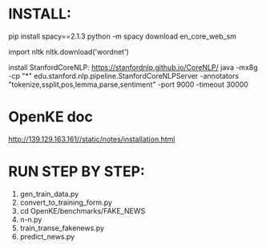 # INSTALL:
pip install spacy==2.1.3
python -m spacy download en_core_web_sm

import nltk
nltk.download('wordnet')

install StanfordCoreNLP:
https://stanfordnlp.github.io/CoreNLP/
java -mx8g -cp "*" edu.stanford.nlp.pipeline.StanfordCoreNLPServer -annotators "tokenize,ssplit,pos,lemma,parse,sentiment" -port 9000 -timeout 30000

# OpenKE doc
http://139.129.163.161//static/notes/installation.html


# RUN STEP BY STEP:
1. gen_train_data.py
2. convert_to_training_form.py
3. cd OpenKE/benchmarks/FAKE_NEWS
4. n-n.py
5. train_transe_fakenews.py
6. predict_news.py
